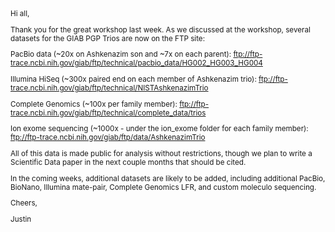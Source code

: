 <sub>
Hi all,

Thank you for the great workshop last week.  As we discussed at the workshop, several datasets for the GIAB PGP Trios are now on the FTP site:

PacBio data (~20x on Ashkenazim son and ~7x on each parent): ftp://ftp-trace.ncbi.nih.gov/giab/ftp/technical/pacbio_data/HG002_HG003_HG004

Illumina HiSeq (~300x paired end on each member of Ashkenazim trio): ftp://ftp-trace.ncbi.nih.gov/giab/ftp/technical/NISTAshkenazimTrio

Complete Genomics (~100x per family member): ftp://ftp-trace.ncbi.nih.gov/giab/ftp/technical/complete_data/trios

Ion exome sequencing (~1000x - under the ion_exome folder for each family member): ftp://ftp-trace.ncbi.nih.gov/giab/ftp/data/AshkenazimTrio

 

All of this data is made public for analysis without restrictions, though we plan to write a Scientific Data paper in the next couple months that should be cited.

In the coming weeks, additional datasets are likely to be added, including additional PacBio, BioNano, Illumina mate-pair, Complete Genomics LFR, and custom moleculo sequencing.

Cheers,

Justin
</sub>
